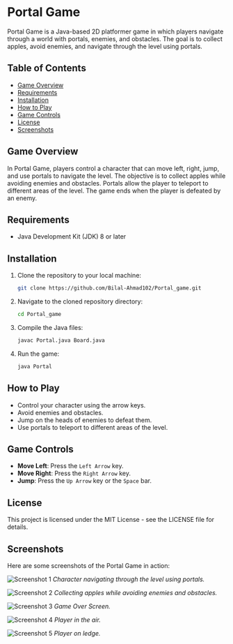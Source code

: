 # Portal Game

Portal Game is a Java-based 2D platformer game in which players navigate through a world with portals, enemies, and obstacles. The goal is to collect apples, avoid enemies, and navigate through the level using portals.

## Table of Contents

- [Game Overview](#game-overview)
- [Requirements](#requirements)
- [Installation](#installation)
- [How to Play](#how-to-play)
- [Game Controls](#game-controls)
- [License](#license)
- [Screenshots](#screenshots)

## Game Overview

In Portal Game, players control a character that can move left, right, jump, and use portals to navigate the level. The objective is to collect apples while avoiding enemies and obstacles. Portals allow the player to teleport to different areas of the level. The game ends when the player is defeated by an enemy.

## Requirements

- Java Development Kit (JDK) 8 or later

## Installation

1. Clone the repository to your local machine:

    ```bash
    git clone https://github.com/Bilal-Ahmad102/Portal_game.git
    ```

2. Navigate to the cloned repository directory:

    ```bash
    cd Portal_game
    ```

3. Compile the Java files:

    ```bash
    javac Portal.java Board.java
    ```

4. Run the game:

    ```bash
    java Portal
    ```

## How to Play

- Control your character using the arrow keys.
- Avoid enemies and obstacles.
- Jump on the heads of enemies to defeat them.
- Use portals to teleport to different areas of the level.

## Game Controls

- **Move Left**: Press the `Left Arrow` key.
- **Move Right**: Press the `Right Arrow` key.
- **Jump**: Press the `Up Arrow` key or the `Space` bar.

## License

This project is licensed under the MIT License - see the LICENSE file for details.

## Screenshots

Here are some screenshots of the Portal Game in action:

![Screenshot 1](https://github.com/Bilal-Ahmad102/Portal_game/raw/main/screenshots/screenshot1.png)
*Character navigating through the level using portals.*

![Screenshot 2](https://github.com/Bilal-Ahmad102/Portal_game/raw/main/screenshots/screenshot2.png)
*Collecting apples while avoiding enemies and obstacles.*

![Screenshot 3](https://github.com/Bilal-Ahmad102/Portal_game/raw/main/screenshots/screenshot3.png)
*Game Over Screen.*

![Screenshot 4](https://github.com/Bilal-Ahmad102/Portal_game/raw/main/screenshots/screenshot4.png)
*Player in the air.*

![Screenshot 5](https://github.com/Bilal-Ahmad102/Portal_game/raw/main/screenshots/screenshot5.png)
*Player on ledge.*
